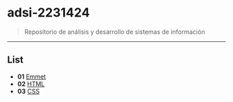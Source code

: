 # adsi-2231424
> Repositorio de análisis y desarrollo de sistemas de información
---
## List

- **01**  [Emmet](01-emmet/)
- **02**  [HTML](imagenes/image-1.jpeg)
- **03**  [CSS](imagenes/image-1.jpeg)